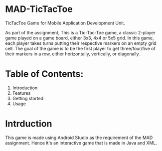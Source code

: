 # MAD-TicTacToe
TicTacToe Game for Mobile Application Development Unit. 

As part of the assignment, This is a Tic-Tac-Toe game, a classic 2-player game played on a game board, either 3x3, 4x4 or 5x5 grid. In this game, each player
takes turns putting their respective markers on an empty grid cell. The goal of the game is to be the first player to get three/four/five of their markers in a 
row, either horizontally, vertically, or diagonally.

# Table of Contents: 
1. Introduction
2. Features
3. Getting started
4. Usage

# Intrduction
This game is made using Android Studio as the requirement of the MAD assignment. Hence it's an interactive game that is made in Java and XML. 

